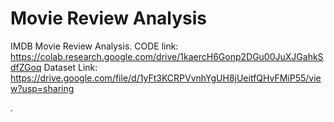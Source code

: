 # Movie Review Analysis
IMDB Movie Review Analysis.
CODE link: https://colab.research.google.com/drive/1kaercH6Gonp2DGu00JuXJGahkSdfZGoq
Dataset Link: https://drive.google.com/file/d/1yFt3KCRPVvnhYgUH8jUeitfQHvFMiP55/view?usp=sharing


.
